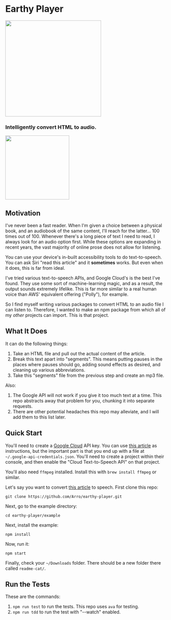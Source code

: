 # Earthy Player

<img src="https://repository-images.githubusercontent.com/287707812/2242f100-4a9f-11eb-92b5-aa7d76758c55" width=300/>

### Intelligently convert HTML to audio.

<img src="https://circleci.com/gh/Arro/earthy-player.svg" width=200/>

## Motivation

I've never been a fast reader. When I'm given a choice between a physical book, and an audiobook of
the same content, I'll reach for the latter... 100 times out of 100. Whenever there's a long piece
of text I need to read, I always look for an audio option first. While these options are expanding
in recent years, the vast majority of online prose does not allow for listening.

You can use your device's in-built accessibility tools to do text-to-speech. You can ask Siri "read
this article" and it **sometimes** works. But even when it does, this is far from ideal.

I've tried various text-to-speech APIs, and Google Cloud's is the best I've found. They use some
sort of machine-learning magic, and as a result, the output sounds extremely lifelike. This is far
more similar to a real human voice than AWS' equivalent offering ("Polly"), for example.

So I find myself writing various packages to convert HTML to an audio file I can listen to.
Therefore, I wanted to make an npm package from which all of my _other_ projects can import. This is
that project.

## What It Does

It can do the following things:

1. Take an HTML file and pull out the actual content of the article.
1. Break this text apart into "segments". This means putting pauses in the places where pauses
   should go, adding sound effects as desired, and cleaning up various abbreviations.
1. Take this "segments" file from the previous step and create an mp3 file.

Also:

1. The Google API will not work if you give it too much text at a time. This repo abstracts away
   that problem for you, chunking it into separate requests.
1. There are other potential headaches this repo may alleviate, and I will add them to this list
   later.

## Quick Start

You'll need to create a [Google Cloud](https://cloud.google.com/) API key. You can use
[this article](https://cloud.google.com/docs/authentication/getting-started) as instructions, but
the important part is that you end up with a file at `~/.google-api-credentials.json`. You'll need
to create a project within their console, and then enable the "Cloud Text-to-Speech API" on that
project.

You'll also need `ffmpeg` installed. Install this with `brew install ffmpeg` or similar.

Let's say you want to convert
[this article](https://local.theonion.com/cat-seemed-perfectly-content-right-up-until-point-he-bo-1819575397)
to speech. First clone this repo:

`git clone https://github.com/Arro/earthy-player.git`

Next, go to the example directory:

`cd earthy-player/example`

Next, install the example:

`npm install`

Now, run it:

`npm start`

Finally, check your `~/Downloads` folder. There should be a new folder there called `readme-cat/`.

## Run the Tests

These are the commands:

1. `npm run test` to run the tests. This repo uses `ava` for testing.
1. `npm run tdd` to run the test with "--watch" enabled.

